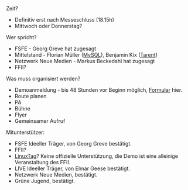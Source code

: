 Zeit?

-   Definitiv erst nach Messeschluss (18.15h)
-   Mittwoch oder Donnerstag?

Wer spricht?

-   FSFE - Georg Greve hat zugesagt
-   Mittelstand - Florian Müller
    ([MySQL](http://www.mysql.com "wikilink")), Benjamin Kix
    ([Tarent](http://www.tarent.de "wikilink"))
-   Netzwerk Neue Medien - Markus Beckedahl hat zugesagt
-   FFII?

Was muss organisiert werden?

-   Demoanmeldung - bis 48 Stunden vor Beginn möglich,
    [Formular](http://www.karlsruhe.de/Service/Formulare/BuS/pr-meld-veranst.pdf "wikilink")
    hier.
-   Route planen
-   PA
-   Bühne
-   Flyer
-   Gemeinsamer Aufruf

Mitunterstützer:

-   FSFE Ideeller Träger, von Georg Greve bestätigt.
-   FFII?
-   [LinuxTag](LinuxTag "wikilink")? Keine offizielle Unterstützung, die
    Demo ist eine alleinige Veranstaltung des FFII.
-   LIVE Ideeller Träger, von Elmar Geese bestätigt.
-   Netzwerk Neue Medien, bestätigt.
-   Grüne Jugend, bestätigt.
